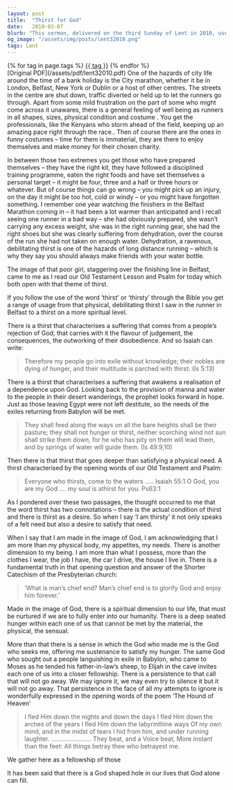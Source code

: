 ```yaml
---
layout: post
title:  "Thirst for God"
date:   2010-03-07
blurb: "This sermon, delivered on the third Sunday of Lent in 2010, uses the metaphor of a marathon runner's thirst to explore the deep spiritual thirst that humans have for God. It discusses the different types of thirst found in the Bible, from physical thirst to a deeper spiritual longing, and emphasizes that only God can satisfy this deep-seated hunger within us."
og_image: "/assets/img/posts/lent32010.png"
tags: Lent
---    
```

<div class="tag-pills">
    {% for tag in page.tags %}
    <a href="{{ site.baseurl }}/tag/{{ tag | slugify }}" class="tag-pill">{{ tag }}</a>
    {% endfor %}
</div>
[Original PDF](/assets/pdf/lent32010.pdf)
One of the hazards of city life around the time of a bank holiday is the City marathon, whether it be in London, Belfast, New York or Dublin or a host of other centres. The streets in the centre are shut down, traffic diverted or held up to let the runners go through. Apart from some mild frustration on the part of some who might come across it unawares, there is a general feeling of well being as runners in all shapes, sizes, physical condition and costume . You get the professionals, like the Kenyans who storm ahead of the field, keeping up an amazing pace right through the race.. Then of course there are the ones in funny costumes – time for them is immaterial, they are there to enjoy themselves and make money for their chosen charity.

In between those two extremes you get those who have prepared themselves – they have the right kit, they have followed a disciplined training programme, eaten the right foods and have set themselves a personal target – it might be four, three and a half or three hours or whatever. But of course things can go wrong – you might pick up an injury, on the day it might be too hot, cold or windy – or you might have forgotten something. I remember one year watching the finishers in the Belfast Marathon coming in – it had been a lot warmer than anticipated and I recall seeing one runner in a bad way – she had obviously prepared, she wasn’t carrying any excess weight, she was in the right running gear, she had the right shoes but she was clearly suffering from dehydration, over the course of the run she had not taken on enough water. Dehydration, a ravenous, debilitating thirst is one of the hazards of long distance running – which is why they say you should always make friends with your water bottle.

The image of that poor girl, staggering over the finishing line in Belfast, came to me as I read our Old Testament Lesson and Psalm for today which both open with that theme of thirst.

If you follow the use of the word ‘thirst’ or ‘thirsty’ through the Bible you get a range of usage from that physical, debilitating thirst I saw in the runner in Belfast to a thirst on a more spiritual level.

There is a thirst that characterises a suffering that comes from a people’s rejection of God, that carries with it the flavour of judgement, the consequences, the outworking of their disobedience. And so Isaiah can write:

> Therefore my people go into exile without knowledge;
> their nobles are dying of hunger,
> and their multitude is parched with thirst. (Is 5:13)

There is a thirst that characterises a suffering that awakens a realisation of a dependence upon God. Looking back to the provision of manna and water to the people in their desert wanderings, the prophet looks forward in hope. Just as those leaving Egypt were not left destitute, so the needs of the exiles returning from Babylon will be met.

> They shall feed along the ways
> on all the bare heights shall be their pasture;
> they shall not hunger or thirst,
> neither scorching wind not sun shall strike them down,
> for he who has pity on them will lead them,
> and by springs of water will guide them. (Is 49:9,10)

Then there is that thirst that goes deeper than satisfying a physical need. A thirst characterised by the opening words of our Old Testament and Psalm:

> Everyone who thirsts, come to the waters ..... Isaiah 55:1
> O God, you are my God .... my soul is athirst for you. Ps63:1

As I pondered over these two passages, the thought occurred to me that the word thirst has two connotations – there is the actual condition of thirst and there is thirst as a desire. So when I say ‘I am thirsty’ it not only speaks of a felt need but also a desire to satisfy that need.

When I say that I am made in the image of God, I am acknowledging that I am more than my physical body, my appetites, my needs. There is another dimension to my being. I am more than what I possess, more than the clothes I wear, the job I have, the car I drive, the house I live in. There is a fundamental truth in that opening question and answer of the Shorter Catechism of the Presbyterian church:

> ‘What is man’s chief end?
> Man’s chief end is to glorify God and enjoy him forever.’

Made in the image of God, there is a spiritual dimension to our life, that must be nurtured if we are to fully enter into our humanity. There is a deep seated hunger within each one of us that cannot be met by the material, the physical, the sensual.

More than that there is a sense in which the God who made me is the God who seeks me, offering me sustenance to satisfy my hunger. The same God who sought out a people languishing in exile in Babylon, who came to Moses as he tended his father-in-law’s sheep, to Elijah in the cave invites each one of us into a closer fellowship. There is a persistence to that call that will not go away. We may ignore it, we may even try to silence it but it will not go away. That persistence in the face of all my attempts to ignore is wonderfully expressed in the opening words of the poem ‘The Hound of Heaven’

> I fled Him down the nights and down the days
> I fled Him down the arches of the years
> I fled Him down the labyrinthine ways
> Of my own mind, and in the midst of tears
> I hid from him, and under running laughter.
> …………………..
> They beat, and a Voice beat,
> More instant than the feet:
> All things betray thee who betrayest me.

We gather here as a fellowship of those

It has been said that there is a God shaped hole in our lives that God alone can fill.
